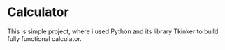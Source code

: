 # Calculator

This is simple project, where i used Python and its library Tkinker to build fully functional calculator.
